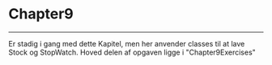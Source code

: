 # Chapter9
------
Er stadig i gang med dette Kapitel, men her anvender classes til at lave Stock og StopWatch.
Hoved delen af opgaven ligge i "Chapter9Exercises" 
